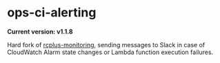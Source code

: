 # ops-ci-alerting

**Current version: v1.1.8**

Hard fork of [rcplus-monitoring](https://github.com/ringier-data/rcplus-monitoring), sending messages to Slack in case of CloudWatch Alarm
state changes or Lambda function execution failures.
